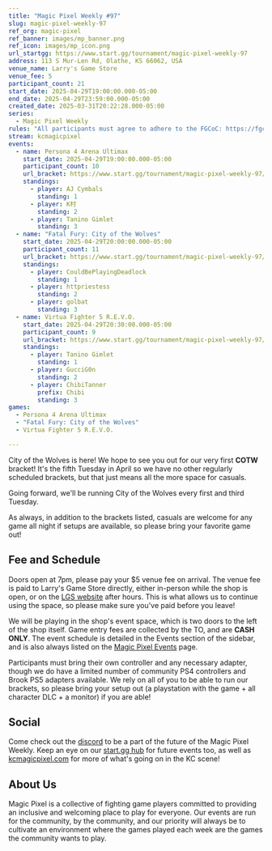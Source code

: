 ```yaml
---
title: "Magic Pixel Weekly #97"
slug: magic-pixel-weekly-97
ref_org: magic-pixel
ref_banner: images/mp_banner.png
ref_icon: images/mp_icon.png
url_startgg: https://www.start.gg/tournament/magic-pixel-weekly-97
address: 113 S Mur-Len Rd, Olathe, KS 66062, USA
venue_name: Larry's Game Store
venue_fee: 5
participant_count: 21
start_date: 2025-04-29T19:00:00.000-05:00
end_date: 2025-04-29T23:59:00.000-05:00
created_date: 2025-03-31T20:22:28.000-05:00
series:
  - Magic Pixel Weekly
rules: "All participants must agree to adhere to the FGCoC: https://fgcoc.com/"
stream: kcmagicpixel
events:
  - name: Persona 4 Arena Ultimax
    start_date: 2025-04-29T19:00:00.000-05:00
    participant_count: 10
    url_bracket: https://www.start.gg/tournament/magic-pixel-weekly-97/events/persona-4-arena-ultimax/brackets/1957157/2874457
    standings:
      - player: AJ Cymbals
        standing: 1
      - player: K村
        standing: 2
      - player: Tanino Gimlet
        standing: 3
  - name: "Fatal Fury: City of the Wolves"
    start_date: 2025-04-29T20:00:00.000-05:00
    participant_count: 11
    url_bracket: https://www.start.gg/tournament/magic-pixel-weekly-97/events/fatal-fury-city-of-the-wolves/brackets/1933054/2839697
    standings:
      - player: CouldBePlayingDeadlock
        standing: 1
      - player: httpriestess
        standing: 2
      - player: golbat
        standing: 3
  - name: Virtua Fighter 5 R.E.V.O.
    start_date: 2025-04-29T20:30:00.000-05:00
    participant_count: 9
    url_bracket: https://www.start.gg/tournament/magic-pixel-weekly-97/events/virtua-fighter-5-revo/brackets/1957156/2874456
    standings:
      - player: Tanino Gimlet
        standing: 1
      - player: GucciG0n
        standing: 2
      - player: ChibiTanner
        prefix: Chibi
        standing: 3
games:
  - Persona 4 Arena Ultimax
  - "Fatal Fury: City of the Wolves"
  - Virtua Fighter 5 R.E.V.O.

---
```


City of the Wolves is here! We hope to see you out for our very first **COTW** bracket! It's the fifth Tuesday in April so we have no other regularly scheduled brackets, but that just means all the more space for casuals.<!--more-->

Going forward, we'll be running City of the Wolves every first and third Tuesday.

As always, in addition to the brackets listed, casuals are welcome for any game all night if setups are available, so please bring your favorite game out! 

## Fee and Schedule

Doors open at 7pm, please pay your $5 venue fee on arrival. The venue fee is paid to Larry's Game Store directly, either in-person while the shop is open, or on the [LGS website](https://www.larrysgamestore.com/products/kc-magic-pixel-5) after hours. This is what allows us to continue using the space, so please make sure you've paid before you leave!

We will be playing in the shop's event space, which is two doors to the left of the shop itself. Game entry fees are collected by the TO, and are **CASH ONLY**. The event schedule is detailed in the Events section of the sidebar, and is also always listed on the [Magic Pixel Events](https://kcmagicpixel.com/events/) page.

Participants must bring their own controller and any necessary adapter, though we do have a limited number of community PS4 controllers and Brook PS5 adapters available. We rely on all of you to be able to run our brackets, so please bring your setup out (a playstation with the game + all character DLC + a monitor) if you are able!  

## Social

Come check out the [discord](https://discord.gg/jkmn6CVrrQ) to be a part of the future of the Magic Pixel Weekly. Keep an eye on our [start.gg hub](https://www.start.gg/hub/magic-pixel) for future events too, as well as [kcmagicpixel.com](https://kcmagicpixel.com) for more of what's going on in the KC scene!

## About Us

Magic Pixel is a collective of fighting game players committed to providing an inclusive and welcoming place to play for everyone. Our events are run for the community, by the community, and our priority will always be to cultivate an environment where the games played each week are the games the community wants to play.
  